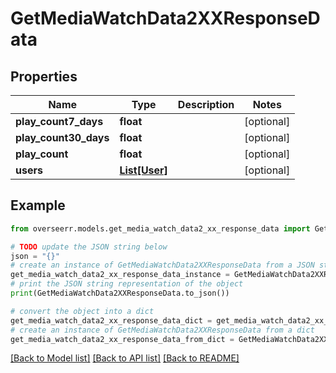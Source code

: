 # GetMediaWatchData2XXResponseData


## Properties

Name | Type | Description | Notes
------------ | ------------- | ------------- | -------------
**play_count7_days** | **float** |  | [optional] 
**play_count30_days** | **float** |  | [optional] 
**play_count** | **float** |  | [optional] 
**users** | [**List[User]**](User.md) |  | [optional] 

## Example

```python
from overseerr.models.get_media_watch_data2_xx_response_data import GetMediaWatchData2XXResponseData

# TODO update the JSON string below
json = "{}"
# create an instance of GetMediaWatchData2XXResponseData from a JSON string
get_media_watch_data2_xx_response_data_instance = GetMediaWatchData2XXResponseData.from_json(json)
# print the JSON string representation of the object
print(GetMediaWatchData2XXResponseData.to_json())

# convert the object into a dict
get_media_watch_data2_xx_response_data_dict = get_media_watch_data2_xx_response_data_instance.to_dict()
# create an instance of GetMediaWatchData2XXResponseData from a dict
get_media_watch_data2_xx_response_data_from_dict = GetMediaWatchData2XXResponseData.from_dict(get_media_watch_data2_xx_response_data_dict)
```
[[Back to Model list]](../README.md#documentation-for-models) [[Back to API list]](../README.md#documentation-for-api-endpoints) [[Back to README]](../README.md)


